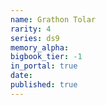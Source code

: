 ```yaml
---
name: Grathon Tolar
rarity: 4
series: ds9
memory_alpha:
bigbook_tier: -1
in_portal: true
date:
published: true
---
```



